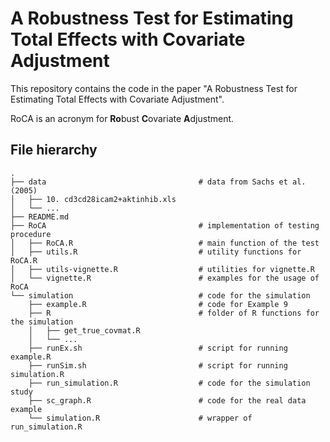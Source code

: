 # A Robustness Test for Estimating Total Effects with Covariate Adjustment

This repository contains the code in the paper "A Robustness Test for Estimating Total Effects with Covariate Adjustment".

RoCA is an acronym for **Ro**bust **C**ovariate **A**djustment.

## File hierarchy

```
.
├── data                                  # data from Sachs et al. (2005)
│   ├── 10. cd3cd28icam2+aktinhib.xls
│   └── ...
├── README.md
├── RoCA                                  # implementation of testing procedure
│   ├── RoCA.R                            # main function of the test
│   ├── utils.R                           # utility functions for RoCA.R
│   ├── utils-vignette.R                  # utilities for vignette.R
│   └── vignette.R                        # examples for the usage of RoCA 
└── simulation                            # code for the simulation
    ├── example.R                         # code for Example 9
    ├── R                                 # folder of R functions for the simulation
    │   ├── get_true_covmat.R
    │   └── ...
    ├── runEx.sh                          # script for running example.R
    ├── runSim.sh                         # script for running simulation.R
    ├── run_simulation.R                  # code for the simulation study
    ├── sc_graph.R                        # code for the real data example
    └── simulation.R                      # wrapper of run_simulation.R
```
